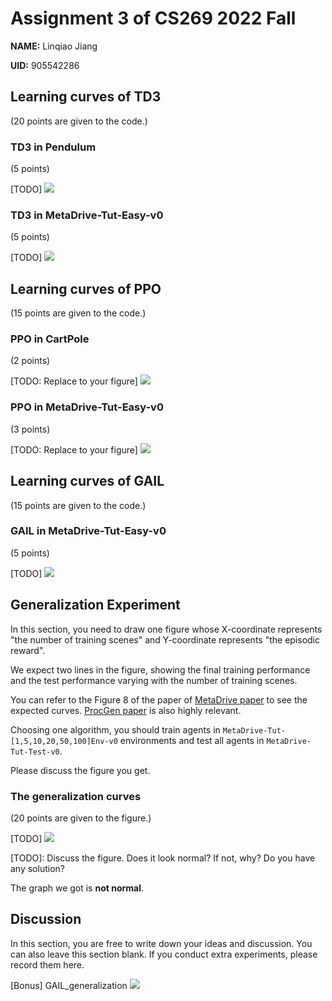 # Assignment 3 of CS269 2022 Fall

**NAME:** Linqiao Jiang

**UID:** 905542286


## Learning curves of TD3

(20 points are given to the code.)

### TD3 in Pendulum

(5 points)

[TODO]
![](pendulum-td3.png)

### TD3 in MetaDrive-Tut-Easy-v0

(5 points)

[TODO]
![](metadrive-easy-td3.png)


## Learning curves of PPO

(15 points are given to the code.)

### PPO in CartPole

(2 points)

[TODO: Replace to your figure]
![](cartpole-ppo.png)


### PPO in MetaDrive-Tut-Easy-v0

(3 points)

[TODO: Replace to your figure]
![](metadrive-easy-ppo.png)


## Learning curves of GAIL

(15 points are given to the code.)

### GAIL in MetaDrive-Tut-Easy-v0

(5 points)

[TODO]
![](metadrive-easy-gail.png)



## Generalization Experiment

In this section, you need to draw one figure
whose X-coordinate represents "the number of training scenes" and 
Y-coordinate represents "the episodic reward".

We expect two lines in the figure, showing the final training performance and 
the test performance varying with the number of training scenes. 

You can refer to the Figure 8 of the paper of  [MetaDrive paper](https://arxiv.org/pdf/2109.12674.pdf) 
to see the expected curves. [ProcGen paper](http://proceedings.mlr.press/v97/cobbe19a/cobbe19a.pdf) is also highly relevant.


Choosing one algorithm, you should train agents in `MetaDrive-Tut-[1,5,10,20,50,100]Env-v0` environments and test all agents in `MetaDrive-Tut-Test-v0`.

Please discuss the figure you get.


### The generalization curves

(20 points are given to the figure.)

[TODO]
![](ppo_generalization.png)

[TODO]: Discuss the figure. Does it look normal? If not, why? Do you have any solution?

The graph we got is **not normal**.





## Discussion

In this section, you are free to write down your ideas and discussion. 
You can also leave this section blank.
If you conduct extra experiments, please record them here.

[Bonus]
GAIL_generalization
![](gail_generalization.png)



